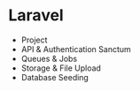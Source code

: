 # Laravel

- Project
- API & Authentication Sanctum
- Queues & Jobs
- Storage & File Upload
- Database Seeding
